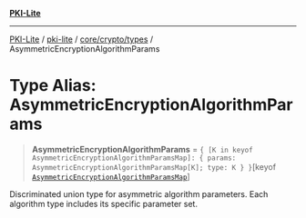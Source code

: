 [**PKI-Lite**](../../../../../README.md)

---

[PKI-Lite](../../../../../README.md) / [pki-lite](../../../../README.md) / [core/crypto/types](../README.md) / AsymmetricEncryptionAlgorithmParams

# Type Alias: AsymmetricEncryptionAlgorithmParams

> **AsymmetricEncryptionAlgorithmParams** = `{ [K in keyof AsymmetricEncryptionAlgorithmParamsMap]: { params: AsymmetricEncryptionAlgorithmParamsMap[K]; type: K } }`\[keyof [`AsymmetricEncryptionAlgorithmParamsMap`](../interfaces/AsymmetricEncryptionAlgorithmParamsMap.md)\]

Discriminated union type for asymmetric algorithm parameters.
Each algorithm type includes its specific parameter set.
